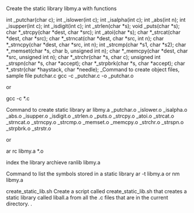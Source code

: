 Create the static library libmy.a with functions

int _putchar(char c);
int _islower(int c);
int _isalpha(int c);
int _abs(int n);
int _isupper(int c);
int _isdigit(int c);
int _strlen(char *s);
void _puts(char *s);
char *_strcpy(char *dest, char *src);
int _atoi(char *s);
char *_strcat(char *dest, char *src);
char *_strncat(char *dest, char *src, int n);
char *_strncpy(char *dest, char *src, int n);
int _strcmp(char *s1, char *s2);
char *_memset(char *s, char b, unsigned int n);
char *_memcpy(char *dest, char *src, unsigned int n);
char *_strchr(char *s, char c);
unsigned int _strspn(char *s, char *accept);
char *_strpbrk(char *s, char *accept);
char *_strstr(char *haystack, char *needle);
_Command to create object files, sample file putchar.c gcc -c _putchar.c -o _putchar.o

or

gcc -c *.c

Command to create static library ar libmy.a _putchar.o _islower.o _isalpha.o _abs.o _isupper.o _isdigit.o _strlen.o _puts.o _strcpy.o _atoi.o _strcat.o _strncat.o _strncpy.o _strcmp.o _memset.o _memcpy.o _strchr.o _strspn.o _strpbrk.o _strstr.o

or

ar rc libmy.a *.o

index the library archieve ranlib libmy.a

Command to list the symbols stored in a static library ar -t libmy.a or nm libmy.a

create_static_lib.sh
Create a script called create_static_lib.sh that creates a static library called liball.a from all the .c files that are in the current directory.
.